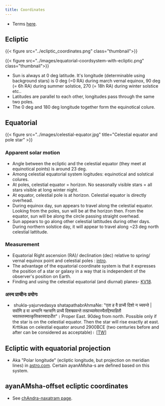 ```yaml
---
title: Coordinates
---
```


- Terms [here](http://www.physics.csbsju.edu/astro/terms.html).

## Ecliptic 

{{< figure src="../ecliptic_coordinates.png"  class="thumbnail">}}

{{< figure src="../images/equatorial-coordsystem-with-ecliptic.png"  class="thumbnail">}}

- Sun is always at 0 deg latitude. It's longitude (determinable using background stars) is 0 deg (=0 RA) during march vernal equinox, 90 deg (= 6h RA) during summer solstice, 270 (= 18h RA) during winter solstice etc..
- Latitudes are parallel to each other, longitudes pass through the same two poles.
- The 0 deg and 180 deg longitude together form the equinotical colure.

## Equatorial
{{< figure src="../images/celestial-equator.jpg" title="Celestial equator and pole star" >}}

### Apparent solar motion
- Angle between the ecliptic and the celestial equator (they meet at equinotical points) is around 23 deg.
- Among celestial equatorial system logitudes: equinotical and solstical colures.
- At poles, celestial equator = horizon. No seasonally visible stars = all stars visible at long winter night.
- At equator, celestial pole is at horizon.  Celestial equator is directly overhead.
- During equinox day, sun appears to travel along the celestial equator.  Looking from the poles, sun will be at the horizon then. From the equator, sun will be along the circle passing straight overhead.
- Sun appears to go along other celestial lattitudes during other days. During northern solstice day, it will appear to travel along ~23 deg north celestial lattitude.

### Measurement
- Equatorial Right ascension (RA)/ declination (dec) relative to spring/ vernal equinox point and celestial poles : [intro](https://lco.global/spacebook/equatorial-coordinate-system/).
- The advantage of the equatorial coordinate system is that it expresses the position of a star or galaxy in a way that is independent of the observer's position on Earth.
- Finding and using the celestial equatorial (and diurnal) planes- [KV18](https://agnimaan.wordpress.com/2018/02/09/solar-plane-of-the-day/).

### अस्य प्राचीनः प्रयोगः
-  shukla-yajurvedasya shatapathabrAhmaNe: "एता ह वै प्राच्यै दिशो न च्यवन्ते | सर्वाणि ह वा अन्यानि नक्षत्राणि प्राच्यै दिशश्च्यवन्ते तत्प्राच्यामेवास्यैतद्दिश्याहितौ भवतस्तस्मात्कृत्तिकास्वादधीत"। Proper East. 90deg from north. Possible only if the star is on the celestial equator. Then the star will rise exactly at east. Krttikas on celestial equator around 2900BCE (two centuries before and after can be considered as acceptable)। \[[TW](https://twitter.com/agnimaan/status/984433779967082496)\]

## Ecliptic with equatorial projection
- Aka "Polar longitude" (ecliptic longitude, but projection on meridian lines) in [astro.com](https://www.astro.com/swisseph/swisseph.htm#_Toc19109057). Certain ayanAMsha-s are defined based on this system.

## ayanAMsha-offset ecliptic coordinates
- See [chAndra-naxatram page](../../naxatram/).

